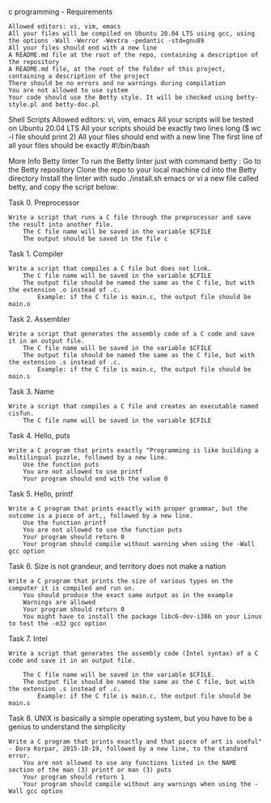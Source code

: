 c programming - Requirements

	Allowed editors: vi, vim, emacs
	All your files will be compiled on Ubuntu 20.04 LTS using gcc, using the options -Wall -Werror -Wextra -pedantic -std=gnu89
	All your files should end with a new line
	A README.md file at the root of the repo, containing a description of the repository
	A README.md file, at the root of the folder of this project, containing a description of the project
	There should be no errors and no warnings during compilation
	You are not allowed to use system
	Your code should use the Betty style. It will be checked using betty-style.pl and betty-doc.pl

Shell Scripts
	Allowed editors: vi, vim, emacs
	All your scripts will be tested on Ubuntu 20.04 LTS
	All your scripts should be exactly two lines long ($ wc -l file should print 2)
	All your files should end with a new line
	The first line of all your files should be exactly #!/bin/bash

More Info
	Betty linter
		To run the Betty linter just with command betty <filename>:
		Go to the Betty repository
		Clone the repo to your local machine
		cd into the Betty directory
		Install the linter with sudo ./install.sh
		emacs or vi a new file called betty, and copy the script below:



Task 0. Preprocessor

	Write a script that runs a C file through the preprocessor and save the result into another file.
		The C file name will be saved in the variable $CFILE
		The output should be saved in the file c

Task 1. Compiler

	Write a script that compiles a C file but does not link.
		The C file name will be saved in the variable $CFILE
		The output file should be named the same as the C file, but with the extension .o instead of .c.
			Example: if the C file is main.c, the output file should be main.o

Task 2. Assembler

	Write a script that generates the assembly code of a C code and save it in an output file.
		The C file name will be saved in the variable $CFILE
		The output file should be named the same as the C file, but with the extension .s instead of .c.
			Example: if the C file is main.c, the output file should be main.s

Task 3. Name

	Write a script that compiles a C file and creates an executable named cisfun.
		The C file name will be saved in the variable $CFILE

Task 4. Hello, puts

	Write a C program that prints exactly "Programming is like building a multilingual puzzle, followed by a new line.
		Use the function puts
		You are not allowed to use printf
		Your program should end with the value 0

Task 5. Hello, printf

	Write a C program that prints exactly with proper grammar, but the outcome is a piece of art,, followed by a new line.
		Use the function printf
		You are not allowed to use the function puts
		Your program should return 0
		Your program should compile without warning when using the -Wall gcc option

Task 6. Size is not grandeur, and territory does not make a nation

	Write a C program that prints the size of various types on the computer it is compiled and run on.
		You should produce the exact same output as in the example
		Warnings are allowed
		Your program should return 0
		You might have to install the package libc6-dev-i386 on your Linux to test the -m32 gcc option

Task 7. Intel

	Write a script that generates the assembly code (Intel syntax) of a C code and save it in an output file.

		The C file name will be saved in the variable $CFILE.
		The output file should be named the same as the C file, but with the extension .s instead of .c.
			Example: if the C file is main.c, the output file should be main.s

Task 8. UNIX is basically a simple operating system, but you have to be a genius to understand the simplicity

	Write a C program that prints exactly and that piece of art is useful" - Dora Korpar, 2015-10-19, followed by a new line, to the standard error.
		You are not allowed to use any functions listed in the NAME section of the man (3) printf or man (3) puts
		Your program should return 1
		Your program should compile without any warnings when using the -Wall gcc option

